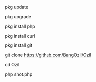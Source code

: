 pkg update

pkg upgrade

pkg install php

pkg install curl

pkg install git

git clone https://github.com/BangOzil/Ozil

cd Ozil

php shot.php
